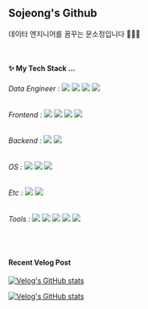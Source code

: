 ## Sojeong's Github
데이터 엔지니어를 꿈꾸는 문소정입니다 👩🏻‍💻

<!--
**Elisha0510/Elisha0510** is a ✨ _special_ ✨ repository because its `README.md` (this file) appears on your GitHub profile.

Here are some ideas to get you started:

- 🔭 I’m currently working on ...
- 🌱 I’m currently learning ...
- 👯 I’m looking to collaborate on ...
- 🤔 I’m looking for help with ...
- 💬 Ask me about ...
- 📫 How to reach me: ...
- 😄 Pronouns: ...
- ⚡ Fun fact: ...
-->


<br>
<!--내용 부분-->
<div>
<h4>✨ My Tech Stack ...</h4>
<h6>Data Engineer : 
  <img src="https://img.shields.io/badge/python-3670A0?style=flat&logo=Python&logoColor=ffdd54"/>
  <img src="https://img.shields.io/badge/Airflow-017CEE?style=flat&logo=Apache%20Airflow&logoColor=white"/>
  <img src="https://img.shields.io/badge/pandas-150458.svg?style=flat&logo=pandas&logoColor=white"/>
  <img src="https://img.shields.io/badge/mysql-4479A1.svg?style=flat&logo=mysql&logoColor=white"/>
</h6>
  
<h6>Frontend : 
  <img src="https://img.shields.io/badge/html5-%23E34F26.svg?style=flat&logo=html5&logoColor=ffdd54"/>
  <img src="https://img.shields.io/badge/css3-%231572B6.svg?style=flat&logo=css&logoColor=white"/>
  <img src="https://img.shields.io/badge/javascript-%23323330.svg?style=flat&logo=javascript&logoColor=%23F7DF1E"/>
  <img src="https://img.shields.io/badge/react-%2320232a.svg?style=flat&logo=react&logoColor=%2361DAFB"/>
</h6>

<h6>Backend : 
  <img src="https://img.shields.io/badge/flask-%23000.svg?style=flat&logo=flask&logoColor=white"/>
  <img src="https://img.shields.io/badge/django-%23092E20.svg?style=flat&logo=django&logoColor=white"/>
</h6>

<h6>OS : 
  <img src="https://img.shields.io/badge/Linux-FCC624?style=flat&logo=linux&logoColor=black"/>
  <img src="https://img.shields.io/badge/Ubuntu-E95420?style=flat&logo=ubuntu&logoColor=white"/>
  <img src="https://img.shields.io/badge/Windows-0078D6?style=flat&logo=windows&logoColor=white"/>
</h6>

<h6>Etc : 
  <img src="https://img.shields.io/badge/c-%2300599C.svg?style=flat&logo=c&logoColor=white"/>
  <img src="https://img.shields.io/badge/java-%23ED8B00.svg?style=flat&logo=openjdk&logoColor=white"/>
</h6>

<h6>Tools : 
  <img src="https://img.shields.io/badge/Notion-%23000000.svg?style=flat&logo=notion&logoColor=white"/>
  <img src="https://img.shields.io/badge/git-%23F05033.svg?style=flat&logo=git&logoColor=white"/>
  <img src="https://img.shields.io/badge/github-%23121011.svg?style=flat&logo=github&logoColor=white"/>
  <img src="https://img.shields.io/badge/Slack-4A154B?style=flat&logo=slack&logoColor=%2361DAFB"/>
  <img src="https://img.shields.io/badge/jupyter-%23FA0F00.svg?style=flat&logo=jupyter&logoColor=%2361DAFB"/>
</h6>

</div>

<!--
<h3>📚 I'm Studying ...</h3>
<div>
  <img src="https://img.shields.io/badge/typescript-007ACC.svg?style=for-the-badge&logo=typescript&logoColor=white" />&nbsp
  <img src="https://img.shields.io/badge/React%20Query-FF4154?style=for-the-badge&logo=react%20query&logoColor=white" />&nbsp
  <img src="https://img.shields.io/badge/Recoil-3578E5?style=for-the-badge&logo=recoil&logoColor=white" />&nbsp
</div>

<br>

<h3>🛠 Tools 🛠</h3>
<div>
  <img src="https://img.shields.io/badge/git-F05033.svg?style=for-the-badge&logo=git&logoColor=white" />&nbsp
  <img src="https://img.shields.io/badge/github-181717.svg?style=for-the-badge&logo=github&logoColor=white" />&nbsp
  <img src="https://img.shields.io/badge/Notion-F3F3F3.svg?style=for-the-badge&logo=notion&logoColor=black" />&nbsp
  <img src="https://img.shields.io/badge/figma-F24E1E.svg?style=for-the-badge&logo=figma&logoColor=white" />&nbsp
</div>

<br>

<div >
  <img src="https://img.shields.io/badge/VSCode-2C2C32.svg?style=for-the-badge&logo=visual-studio-code&logoColor=22ABF3" />&nbsp
  <img src="https://img.shields.io/badge/jupyter-2C2C32.svg?style=for-the-badge&logo=jupyter&logoColor=F37726" />&nbsp
   <img src="https://img.shields.io/badge/Colab-2C2C32.svg?style=for-the-badge&logo=googlecolab&logoColor=F9AB00" />&nbsp 
</div>

<br>

<h3>📫 Contact 📫</h3>
<div>
  <a href="https://velog.io/@sjeong35">
    <img src="https://img.shields.io/badge/Velog-1EBC8F?style=for-the-badge&logo=velog&logoColor=white" />&nbsp
  </a>
  <a href="mailto:melida0510@gmail.com">
    <img
      src="https://img.shields.io/badge/melida0510@gmail.com-D14836?style=for-the-badge&logo=gmail&logoColor=white"/>&nbsp
  </a>
</div>
-->
<br>

<h4> Recent Velog Post </h4>

[![Velog's GitHub stats](https://velog-readme-stats.vercel.app/api/badge?name=sjeong35)](https://velog.io/@sjeong35) 

[![Velog's GitHub stats](https://velog-readme-stats.vercel.app/api?name=sjeong35)](https://github.com/eungyeole/velog-readme-stats)
